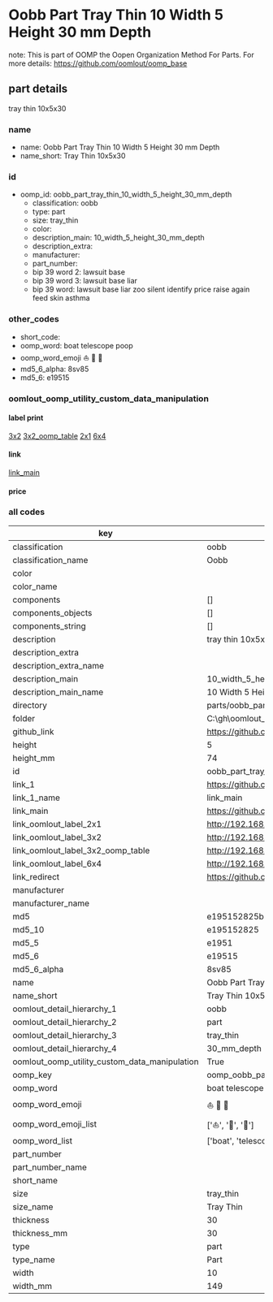 # Oobb Part Tray Thin 10 Width 5 Height 30 mm Depth  

note: This is part of OOMP the Oopen Organization Method For Parts. For more details: https://github.com/oomlout/oomp_base

##  part details
  



tray thin 10x5x30



### name
* name: Oobb Part Tray Thin 10 Width 5 Height 30 mm Depth
* name_short: Tray Thin 10x5x30 
### id
* oomp_id: oobb_part_tray_thin_10_width_5_height_30_mm_depth
  * classification: oobb
  * type: part
  * size: tray_thin
  * color: 
  * description_main: 10_width_5_height_30_mm_depth
  * description_extra: 
  * manufacturer: 
  * part_number: 
  * bip 39 word 2: lawsuit base
  * bip 39 word 3: lawsuit base liar
  * bip 39 word: lawsuit base liar zoo silent identify price raise again feed skin asthma

### other_codes
* short_code: 
* oomp_word: boat telescope poop
* oomp_word_emoji :boat: :telescope: :poop:
* md5_6_alpha: 8sv85
* md5_6: e19515






### oomlout_oomp_utility_custom_data_manipulation
#### label print
[3x2](http://192.168.1.245:1112/?label=oomp%208sv85)
[3x2_oomp_table](http://192.168.1.108:1112/?label=oomp%208sv85)
[2x1](http://192.168.1.242:1112/?label=oomp%208sv85)
[6x4](http://192.168.1.55:1112/?label=oomp%208sv85)    

#### link

[link_main](https://github.com/oomlout/oomlout_oobb_version_4_generated_parts/tree/main/navigation_oomp/oobb/part/tray_thin/10_width_5_height_30_mm_depth/part)                              

#### price







### all codes 
| key | value |  
| --- | --- |  
| classification | oobb |  
| classification_name | Oobb |  
| color |  |  
| color_name |  |  
| components | [] |  
| components_objects | [] |  
| components_string | [] |  
| description | tray thin 10x5x30 |  
| description_extra |  |  
| description_extra_name |  |  
| description_main | 10_width_5_height_30_mm_depth |  
| description_main_name | 10 Width 5 Height 30 mm Depth |  
| directory | parts/oobb_part_tray_thin_10_width_5_height_30_mm_depth |  
| folder | C:\gh\oomlout_oobb_version_4_generated_parts\parts\oobb_part_tray_thin_10_width_5_height_30_mm_depth |  
| github_link | https://github.com/oomlout/oomlout_oomp_part_src/tree/main/parts/oobb_part_tray_thin_10_width_5_height_30_mm_depth |  
| height | 5 |  
| height_mm | 74 |  
| id | oobb_part_tray_thin_10_width_5_height_30_mm_depth |  
| link_1 | https://github.com/oomlout/oomlout_oobb_version_4_generated_parts/tree/main/navigation_oomp/oobb/part/tray_thin/10_width_5_height_30_mm_depth/part |  
| link_1_name | link_main |  
| link_main | https://github.com/oomlout/oomlout_oobb_version_4_generated_parts/tree/main/navigation_oomp/oobb/part/tray_thin/10_width_5_height_30_mm_depth/part |  
| link_oomlout_label_2x1 | http://192.168.1.242:1112/?label=oomp%208sv85 |  
| link_oomlout_label_3x2 | http://192.168.1.245:1112/?label=oomp%208sv85 |  
| link_oomlout_label_3x2_oomp_table | http://192.168.1.108:1112/?label=oomp%208sv85 |  
| link_oomlout_label_6x4 | http://192.168.1.55:1112/?label=oomp%208sv85 |  
| link_redirect | https://github.com/oomlout/oomlout_oobb_version_4_generated_parts/tree/main/parts/oobb_tray_thin_10_05_30 |  
| manufacturer |  |  
| manufacturer_name |  |  
| md5 | e195152825b1354dc2643fff0184bbf1 |  
| md5_10 | e195152825 |  
| md5_5 | e1951 |  
| md5_6 | e19515 |  
| md5_6_alpha | 8sv85 |  
| name | Oobb Part Tray Thin 10 Width 5 Height 30 mm Depth |  
| name_short | Tray Thin 10x5x30  |  
| oomlout_detail_hierarchy_1 | oobb |  
| oomlout_detail_hierarchy_2 | part |  
| oomlout_detail_hierarchy_3 | tray_thin |  
| oomlout_detail_hierarchy_4 | 30_mm_depth |  
| oomlout_oomp_utility_custom_data_manipulation | True |  
| oomp_key | oomp_oobb_part_tray_thin_10_width_5_height_30_mm_depth |  
| oomp_word | boat telescope poop |  
| oomp_word_emoji | :boat: :telescope: :poop: |  
| oomp_word_emoji_list | [':boat:', ':telescope:', ':poop:'] |  
| oomp_word_list | ['boat', 'telescope', 'poop'] |  
| part_number |  |  
| part_number_name |  |  
| short_name |  |  
| size | tray_thin |  
| size_name | Tray Thin |  
| thickness | 30 |  
| thickness_mm | 30 |  
| type | part |  
| type_name | Part |  
| width | 10 |  
| width_mm | 149 |  
